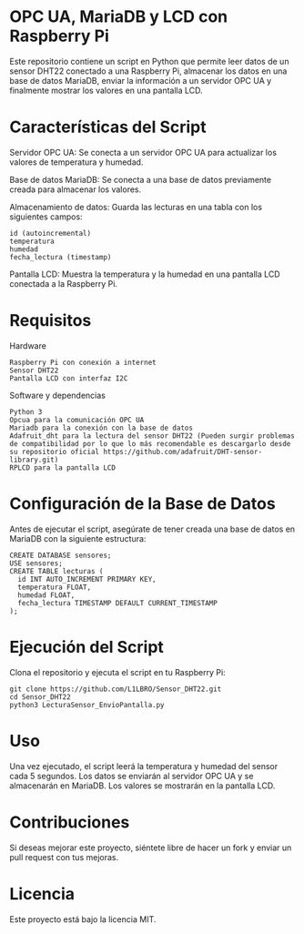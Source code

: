 # OPC UA, MariaDB y LCD con Raspberry Pi

  Este repositorio contiene un script en Python que permite leer datos de un sensor DHT22 conectado a una Raspberry Pi, almacenar los datos en una base de datos MariaDB, enviar la información a un servidor OPC UA y finalmente mostrar los valores en una pantalla LCD.

# Características del Script

  Servidor OPC UA: 
  Se conecta a un servidor OPC UA para actualizar los valores de temperatura y humedad.

  Base de datos MariaDB: 
  Se conecta a una base de datos previamente creada para almacenar los valores.

  Almacenamiento de datos: 
  Guarda las lecturas en una tabla con los siguientes campos:

    id (autoincremental)
    temperatura
    humedad
    fecha_lectura (timestamp)

  Pantalla LCD: 
  Muestra la temperatura y la humedad en una pantalla LCD conectada a la Raspberry Pi.

  # Requisitos

  Hardware

    Raspberry Pi con conexión a internet
    Sensor DHT22
    Pantalla LCD con interfaz I2C
    
  Software y dependencias

    Python 3
    Opcua para la comunicación OPC UA
    Mariadb para la conexión con la base de datos
    Adafruit_dht para la lectura del sensor DHT22 (Pueden surgir problemas de compatibilidad por lo que lo más recomendable es descargarlo desde su repositorio oficial https://github.com/adafruit/DHT-sensor-library.git)
    RPLCD para la pantalla LCD

  # Configuración de la Base de Datos

  Antes de ejecutar el script, asegúrate de tener creada una base de datos en MariaDB con la siguiente estructura:

    CREATE DATABASE sensores;
    USE sensores;
    CREATE TABLE lecturas (
      id INT AUTO_INCREMENT PRIMARY KEY,
      temperatura FLOAT,
      humedad FLOAT,
      fecha_lectura TIMESTAMP DEFAULT CURRENT_TIMESTAMP
    );

  # Ejecución del Script

  Clona el repositorio y ejecuta el script en tu Raspberry Pi:

    git clone https://github.com/L1LBRO/Sensor_DHT22.git
    cd Sensor_DHT22
    python3 LecturaSensor_EnvioPantalla.py

  # Uso
    
  Una vez ejecutado, el script leerá la temperatura y humedad del sensor cada 5 segundos.
  Los datos se enviarán al servidor OPC UA y se almacenarán en MariaDB.
  Los valores se mostrarán en la pantalla LCD.

  # Contribuciones

  Si deseas mejorar este proyecto, siéntete libre de hacer un fork y enviar un pull request con tus mejoras.

  # Licencia

  Este proyecto está bajo la licencia MIT.
